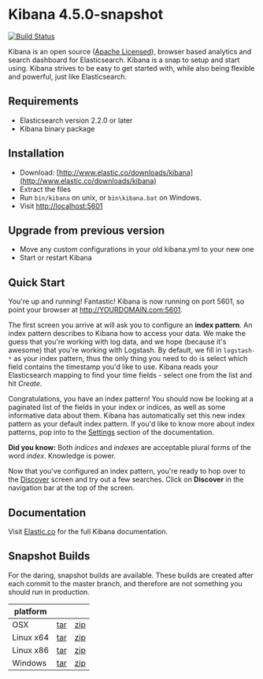 # Kibana 4.5.0-snapshot

[![Build Status](https://travis-ci.org/elastic/kibana.svg?branch=master)](https://travis-ci.org/elastic/kibana?branch=master)

Kibana is an open source ([Apache Licensed](https://github.com/elastic/kibana/blob/master/LICENSE.md)), browser based analytics and search dashboard for Elasticsearch. Kibana is a snap to setup and start using. Kibana strives to be easy to get started with, while also being flexible and powerful, just like Elasticsearch.

## Requirements

- Elasticsearch version 2.2.0 or later
- Kibana binary package

## Installation

* Download: [http://www.elastic.co/downloads/kibana](http://www.elastic.co/downloads/kibana)
* Extract the files
* Run `bin/kibana` on unix, or `bin\kibana.bat` on Windows.
* Visit [http://localhost:5601](http://localhost:5601)


## Upgrade from previous version

* Move any custom configurations in your old kibana.yml to your new one
* Start or restart Kibana

## Quick Start

You're up and running! Fantastic! Kibana is now running on port 5601, so point your browser at http://YOURDOMAIN.com:5601.

The first screen you arrive at will ask you to configure an **index pattern**. An index pattern describes to Kibana how to access your data. We make the guess that you're working with log data, and we hope (because it's awesome) that you're working with Logstash. By default, we fill in `logstash-*` as your index pattern, thus the only thing you need to do is select which field contains the timestamp you'd like to use. Kibana reads your Elasticsearch mapping to find your time fields - select one from the list and hit *Create*.

Congratulations, you have an index pattern! You should now be looking at a paginated list of the fields in your index or indices, as well as some informative data about them. Kibana has automatically set this new index pattern as your default index pattern. If you'd like to know more about index patterns, pop into to the [Settings](#settings) section of the documentation.

**Did you know:** Both *indices* and *indexes* are acceptable plural forms of the word *index*. Knowledge is power.

Now that you've configured an index pattern, you're ready to hop over to the [Discover](#discover) screen and try out a few searches. Click on **Discover** in the navigation bar at the top of the screen.

## Documentation

Visit [Elastic.co](http://www.elastic.co/guide/en/kibana/current/index.html) for the full Kibana documentation.

## Snapshot Builds

For the daring, snapshot builds are available. These builds are created after each commit to the master branch, and therefore are not something you should run in production.

| platform |  |  |
| --- | --- | --- |
| OSX | [tar](http://download.elastic.co/kibana/kibana-snapshot/kibana-4.5.0-snapshot-darwin-x64.tar.gz) | [zip](http://download.elastic.co/kibana/kibana-snapshot/kibana-4.5.0-snapshot-darwin-x64.zip) |
| Linux x64 | [tar](http://download.elastic.co/kibana/kibana-snapshot/kibana-4.5.0-snapshot-linux-x64.tar.gz) | [zip](http://download.elastic.co/kibana/kibana-snapshot/kibana-4.5.0-snapshot-linux-x64.zip) |
| Linux x86 | [tar](http://download.elastic.co/kibana/kibana-snapshot/kibana-4.5.0-snapshot-linux-x86.tar.gz) | [zip](http://download.elastic.co/kibana/kibana-snapshot/kibana-4.5.0-snapshot-linux-x86.zip) |
| Windows | [tar](http://download.elastic.co/kibana/kibana-snapshot/kibana-4.5.0-snapshot-windows.tar.gz) | [zip](http://download.elastic.co/kibana/kibana-snapshot/kibana-4.5.0-snapshot-windows.zip) |
